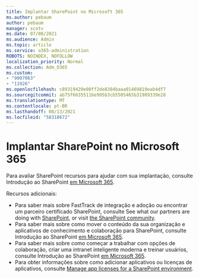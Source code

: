 ```yaml
---
title: Implantar SharePoint no Microsoft 365
ms.author: pebaum
author: pebaum
manager: scotv
ms.date: 07/08/2021
ms.audience: Admin
ms.topic: article
ms.service: o365-administration
ROBOTS: NOINDEX, NOFOLLOW
localization_priority: Normal
ms.collection: Adm_O365
ms.custom:
- "9007063"
- "11926"
ms.openlocfilehash: c89319420e00ff2de8384baaa01469819eab4df7
ms.sourcegitcommit: ab75f66355116e995b3cb5505465b31989339e28
ms.translationtype: MT
ms.contentlocale: pt-BR
ms.lasthandoff: 08/13/2021
ms.locfileid: "58318672"
---
```

# <a name="deploy-sharepoint-in-microsoft-365"></a>Implantar SharePoint no Microsoft 365

Para avaliar SharePoint recursos para ajudar com sua implantação, consulte Introdução ao SharePoint [em Microsoft 365](https://docs.microsoft.com/sharepoint/introduction). 

Recursos adicionais: 

- Para saber mais sobre FastTrack de integração e adoção ou encontrar um parceiro certificado SharePoint, consulte See what our partners are doing with [SharePoint](https://docs.microsoft.com/microsoft-365/sharepoint/sharepoint-partners-sharepoint-support), or visit [the SharePoint community](https://techcommunity.microsoft.com/t5/sharepoint/ct-p/SharePoint). 
- Para saber mais sobre como mover o conteúdo da sua organização e aplicativos de conhecimento e colaboração para SharePoint, consulte Introdução ao SharePoint [em Microsoft 365](https://docs.microsoft.com/sharepoint/introduction#migration). 
- Para saber mais sobre como começar a trabalhar com opções de colaboração, criar uma intranet inteligente moderna e treinar usuários, consulte Introdução ao SharePoint [em Microsoft 365](https://docs.microsoft.com/sharepoint/introduction#collaboration). 
- Para obter informações sobre como adicionar aplicativos ou licenças de aplicativos, consulte [Manage app licenses for a SharePoint environment](https://docs.microsoft.com/sharepoint/manage-app-licenses). 


